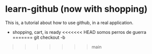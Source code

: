 # learn-github (now with shopping)

This is, a tutorial about how to use github, in a real application.

- shopping, cart, is ready
<<<<<<< HEAD
somos perros de guerra
=======
git checkout -b
>>>>>>> main
